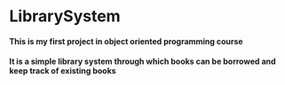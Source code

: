 ﻿# LibrarySystem
 #### This is my first project in object oriented programming course 
 #### It is a simple library system through which books can be borrowed and keep track of existing books
 
